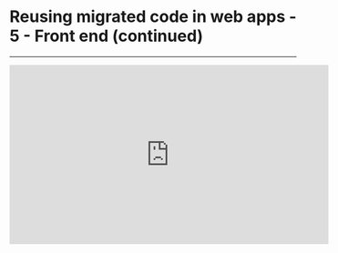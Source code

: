 ﻿# Reusing migrated code in web apps - 5 - Front end (continued)
---
<iframe width="560" height="315" src="https://www.youtube.com/embed/79130cxxKig?list=PL1DEQjXG2xnIEne99adVik0BYIKmUgpNR" frameborder="0" allowfullscreen></iframe>